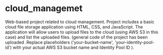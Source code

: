 # cloud_managemet
  Web-based project related to cloud management.
  Project includes a basic cloud file storage application using HTML, CSS, and JavaScript. The application will allow users to upload files to the cloud (using AWS S3 in this case) and list the uploaded files.
  (general code of the project has been uploaded .Replace placeholders ('your-bucket-name', 'your-identity-pool-id') with your actual AWS S3 bucket name and Identity Pool ID ).

